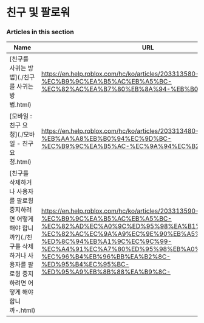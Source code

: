 # 친구 및 팔로워  
### Articles in this section
Name|URL
-|-
[친구를 사귀는 방법](./친구를 사귀는 방법.html) |https://en.help.roblox.com/hc/ko/articles/203313580-%EC%B9%9C%EA%B5%AC%EB%A5%BC-%EC%82%AC%EA%B7%80%EB%8A%94-%EB%B0%A9%EB%B2%95
[모바일 : 친구 요청](./모바일 - 친구 요청.html) |https://en.help.roblox.com/hc/ko/articles/203313480-%EB%AA%A8%EB%B0%94%EC%9D%BC-%EC%B9%9C%EA%B5%AC-%EC%9A%94%EC%B2%AD
[친구를 삭제하거나 사용자를 팔로윙 중지하려면 어떻게 해야 합니까?](./친구를 삭제하거나 사용자를 팔로윙 중지하려면 어떻게 해야 합니까-.html) |https://en.help.roblox.com/hc/ko/articles/203313590-%EC%B9%9C%EA%B5%AC%EB%A5%BC-%EC%82%AD%EC%A0%9C%ED%95%98%EA%B1%B0%EB%82%98-%EC%82%AC%EC%9A%A9%EC%9E%90%EB%A5%BC-%ED%8C%94%EB%A1%9C%EC%9C%99-%EC%A4%91%EC%A7%80%ED%95%98%EB%A0%A4%EB%A9%B4-%EC%96%B4%EB%96%BB%EA%B2%8C-%ED%95%B4%EC%95%BC-%ED%95%A9%EB%8B%88%EA%B9%8C-